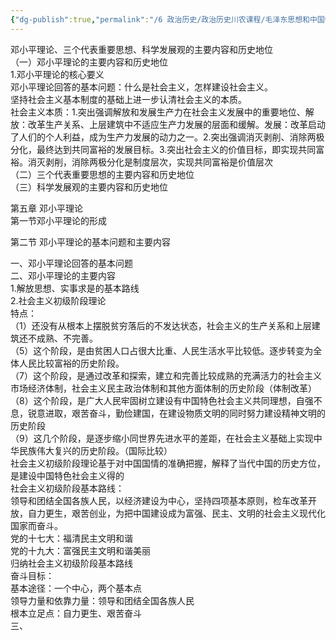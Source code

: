 ```yaml
---
{"dg-publish":true,"permalink":"/6 政治历史/政治历史川农课程/毛泽东思想和中国特色社会主义理论体系概论/20201102第二部分总论/","title":"20201102第二部分总论"}
---
```



邓小平理论、三个代表重要思想、科学发展观的主要内容和历史地位  
（一）邓小平理论的主要内容和历史地位  
1.邓小平理论的核心要义  
邓小平理论回答的基本问题：什么是社会主义，怎样建设社会主义。  
坚持社会主义基本制度的基础上进一步认清社会主义的本质。  
社会主义本质：1.突出强调解放和发展生产力在社会主义发展中的重要地位、解放：改革生产关系、上层建筑中不适应生产力发展的层面和缓解。发展：改革启动了人们的个人利益，成为生产力发展的动力之一。2.突出强调消灭剥削、消除两极分化，最终达到共同富裕的发展目标。3.突出社会主义的价值目标，即实现共同富裕。消灭剥削，消除两极分化是制度层次，实现共同富裕是价值层次  
（二）三个代表重要思想的主要内容和历史地位  
（三）科学发展观的主要内容和历史地位

第五章 邓小平理论  
第一节邓小平理论的形成

第二节 邓小平理论的基本问题和主要内容

一、邓小平理论回答的基本问题  
二、邓小平理论的主要内容  
1.解放思想、实事求是的基本路线  
2.社会主义初级阶段理论  
特点：  
（1）还没有从根本上摆脱贫穷落后的不发达状态，社会主义的生产关系和上层建筑还不成熟、不完善。  
（5）这个阶段，是由贫困人口占很大比重、人民生活水平比较低。逐步转变为全体人民比较富裕的历史阶段。  
（7）这个阶段，是通过改革和探索，建立和完善比较成熟的充满活力的社会主义市场经济体制，社会主义民主政治体制和其他方面体制的历史阶段（体制改革）  
（8）这个阶段，是广大人民牢固树立建设有中国特色社会主义共同理想，自强不息，锐意进取，艰苦奋斗，勤俭建国，在建设物质文明的同时努力建设精神文明的历史阶段  
（9）这几个阶段，是逐步缩小同世界先进水平的差距，在社会主义基础上实现中华民族伟大复兴的历史阶段。（国际比较）  
社会主义初级阶段理论基于对中国国情的准确把握，解释了当代中国的历史方位，是建设中国特色社会主义得的  
社会主义初级阶段基本路线：  
领导和团结全国各族人民，以经济建设为中心，坚持四项基本原则，检车改革开放，自力更生，艰苦创业，为把中国建设成为富强、民主、文明的社会主义现代化国家而奋斗。  
党的十七大：福清民主文明和谐  
党的十九大：富强民主文明和谐美丽  
归纳社会主义初级阶段基本路线  
奋斗目标：  
基本途径：一个中心，两个基本点  
领导力量和依靠力量：领导和团结全国各族人民  
根本立足点：自力更生、艰苦奋斗  
三、